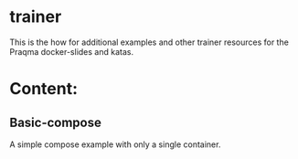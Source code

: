 # trainer
This is the how for additional examples and other trainer resources for the Praqma docker-slides and katas.

# Content:
## Basic-compose
A simple compose example with only a single container.
